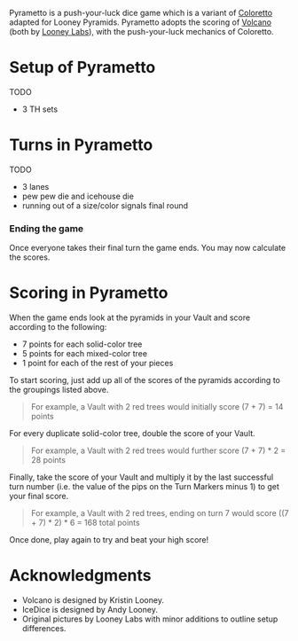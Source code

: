 Pyrametto is a push-your-luck dice game which is a variant of [Coloretto](http://boardgamegeek.com/boardgame/5782/coloretto) adapted for Looney Pyramids.  Pyrametto adopts the scoring of [Volcano](http://www.wunderland.com/WTS/Kristin/Games/Volcano.html) (both by [Looney Labs](http://www.looneylabs.com)), with the push-your-luck mechanics of Coloretto. 

Setup of Pyrametto
==================

TODO

 * 3 TH sets

Turns in Pyrametto
==================

TODO

 * 3 lanes
 * pew pew die and icehouse die
 * running out of a size/color signals final round
 
### Ending the game

Once everyone takes their final turn the game ends. You may now  calculate the scores.

Scoring in Pyrametto
====================

When the game ends look at the pyramids in your Vault and score according to the following:

* 7 points for each solid-color tree
* 5 points for each mixed-color tree
* 1 point for each of the rest of your pieces

To start scoring, just add up all of the scores of the pyramids according to the groupings listed above.

> For example, a Vault with 2 red trees would initially score 
> (7 + 7) = 14 points

For every duplicate solid-color tree, double the score of your Vault.

> For example, a Vault with 2 red trees would further score 
> (7 + 7) * 2 = 28 points

Finally, take the score of your Vault and multiply it by the last successful turn number (i.e. the value of the pips on the Turn Markers minus 1) to get your final score.

> For example, a Vault with 2 red trees, ending on turn 7 would score
> ((7 + 7) * 2) * 6 = 168 total points

Once done, play again to try and beat your high score!

Acknowledgments
===============

* Volcano is designed by Kristin Looney.
* IceDice is designed by Andy Looney.
* Original pictures by Looney Labs with minor additions to outline setup differences.

